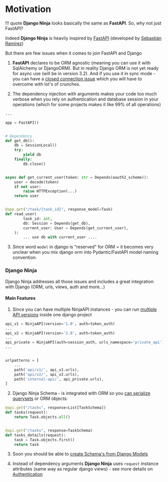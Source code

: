 # Motivation

!!! quote
    **Django Ninja** looks basically the same as **FastAPI**. So, why not just FastAPI?

Indeed **Django Ninja** is heavily inspired by <a href="https://fastapi.tiangolo.com/" target="_blank">FastAPI</a> (developed by <a href="https://github.com/tiangolo" target="_blank">Sebastián Ramírez</a>)

But there are few issues when it comes to join FastAPI and Django

1) **FastAPI** declares to be ORM agnostic (meaning you can use it with SqlAlchemy or DjangoORM). But in reality Django ORM is not yet ready for async use (will be in version 3.2). And if you use it in sync mode - you can have a [closed connection issue](https://github.com/tiangolo/fastapi/issues/716) which you will have to overcome with lot's of crunches.

2) The dependency injection with arguments makes your code too much verbose when you rely on authentication and database session in your operations (which for some projects makes it like 99% of all operations)

```Python hl_lines="25 26"
...

app = FastAPI()


# Dependency
def get_db():
    db = SessionLocal()
    try:
        yield db
    finally:
        db.close()


async def get_current_user(token: str = Depends(oauth2_scheme)):
    user = decode(token)
    if not user:
        raise HTTPException(...)
    return user


@app.get("/task/{task_id}", response_model=Task)
def read_user(
        task_id: int,
        db: Session = Depends(get_db), 
        current_user: User = Depends(get_current_user),
    ):
        ... use db with current_user ....
```

3) Since word `model` in django is "reserved" for ORM = it becomes very unclear when you mix django orm into Pydantic/FastAPI model naming convention. 

### Django Ninja

Django Ninja addresses all those issues and includes a great integration with Django (ORM, urls, views, auth and more...)

#### Main Features

1) Since you can have multiple NinjaAPI instances - you can run [multiple API versions](/tutorial/versioning) inside one django project

```Python
api_v1 = NinjaAPI(version='1.0', auth=token_auth)
...
api_v2 = NinjaAPI(version='2.0', auth=token_auth)
...
api_private = NinjaAPI(auth=session_auth, urls_namespace='private_api')
...


urlpatterns = [
    ...
    path('api/v1/', api_v1.urls),
    path('api/v2/', api_v2.urls),
    path('internal-api/', api_private.urls),
]
```

2) Django Ninja Schema - is integrated with ORM so you [can serialize querysets](/tutorial/response-schema/#returning-querysets) or ORM objects:

```Python
@api.get("/tasks", response=List[TaskSchema])
def tasks(request):
    return Task.objects.all()


@api.get("/tasks", response=TaskSchema)
def tasks_details(request):
    task = Task.objects.first()
    return task
```
3) Soon you should be able to [create Schema's from Django Models](/proposals/models/)

4) Instead of dependency arguments **Django Ninja** uses `request` instance attributes (same way as regular django views) - see more details on [Authentication](/tutorial/authentication/)
